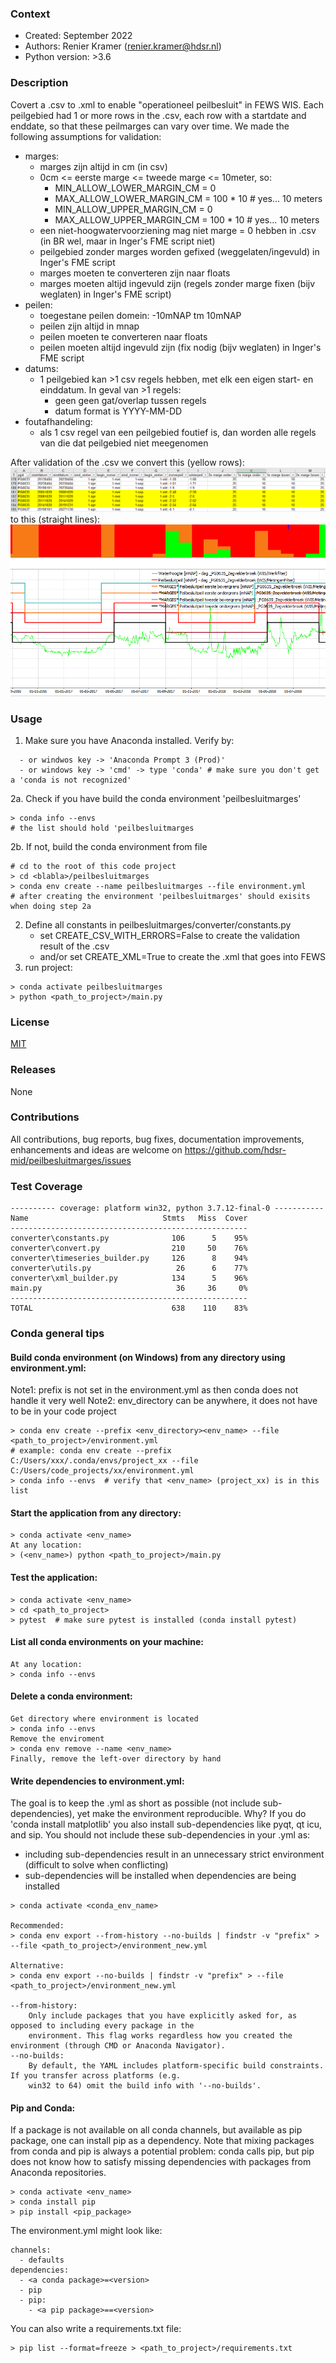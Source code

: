 [mit]: https://github.com/hdsr-mid/peilbesluitmarges/blob/main/LICENSE.txt
[marges_csv_png]: ./converter/images/wis_marges_csv.png
[marges_png]: ./converter/images/wis_marges.png

### Context
* Created: September 2022
* Authors: Renier Kramer (renier.kramer@hdsr.nl)
* Python version: >3.6

### Description
Covert a .csv to .xml to enable "operationeel peilbesluit" in FEWS WIS. Each peilgebied had 1 or more rows in 
the .csv, each row with a startdate and enddate, so that these peilmarges can vary over time. We made the following 
assumptions for validation:
- marges:
  - marges zijn altijd in cm (in csv)
  - 0cm <= eerste marge <= tweede marge <= 10meter, so:
      - MIN_ALLOW_LOWER_MARGIN_CM = 0
      - MAX_ALLOW_LOWER_MARGIN_CM = 100 * 10  # yes... 10 meters
      - MIN_ALLOW_UPPER_MARGIN_CM = 0
      - MAX_ALLOW_UPPER_MARGIN_CM = 100 * 10  # yes... 10 meters
  - een niet-hoogwatervoorziening mag niet marge = 0 hebben in .csv (in BR wel, maar in Inger's FME script niet)
  - peilgebied zonder marges worden gefixed (weggelaten/ingevuld) in Inger's FME script
  - marges moeten te converteren zijn naar floats
  - marges moeten altijd ingevuld zijn (regels zonder marge fixen (bijv weglaten) in Inger's FME script)
- peilen:
   - toegestane peilen domein: -10mNAP tm 10mNAP
   - peilen zijn altijd in mnap
   - peilen moeten te converteren naar floats
   - peilen moeten altijd ingevuld zijn (fix nodig (bijv weglaten) in Inger's FME script
- datums:
  - 1 peilgebied kan >1 csv regels hebben, met elk een eigen start- en einddatum. In geval van >1 regels:
    - geen geen gat/overlap tussen regels
    - datum format is YYYY-MM-DD
- foutafhandeling:
   - als 1 csv regel van een peilgebied foutief is, dan worden alle regels van die dat peilgebied niet meegenomen


After validation of the .csv we convert this (yellow rows): 
![marges_csv_png]
to this (straight lines):
![marges_png]


### Usage
1. Make sure you have Anaconda installed. Verify by:
 ```
   - or windwos key -> 'Anaconda Prompt 3 (Prod)'
   - or windows key -> 'cmd' -> type 'conda' # make sure you don't get a 'conda is not recognized'
 ``` 
2a. Check if you have build the conda environment 'peilbesluitmarges'
```
> conda info --envs
# the list should hold 'peilbesluitmarges
```
2b. If not, build the conda environment from file
```
# cd to the root of this code project
> cd <blabla>/peilbesluitmarges
> conda env create --name peilbesluitmarges --file environment.yml
# after creating the environment 'peilbesluitmarges' should exisits when doing step 2a 
```
2. Define all constants in peilbesluitmarges/converter/constants.py
   - set CREATE_CSV_WITH_ERRORS=False to create the validation result of the .csv 
   - and/or set CREATE_XML=True to create the .xml that goes into FEWS  
3. run project:
```
> conda activate peilbesluitmarges
> python <path_to_project>/main.py
```

### License 
[MIT][mit]



### Releases
None

### Contributions
All contributions, bug reports, bug fixes, documentation improvements, enhancements and ideas are
welcome on https://github.com/hdsr-mid/peilbesluitmarges/issues


### Test Coverage
```
---------- coverage: platform win32, python 3.7.12-final-0 -----------
Name                              Stmts   Miss  Cover
-----------------------------------------------------
converter\constants.py              106      5    95%
converter\convert.py                210     50    76%
converter\timeseries_builder.py     126      8    94%
converter\utils.py                   26      6    77%
converter\xml_builder.py            134      5    96%
main.py                              36     36     0%
-----------------------------------------------------
TOTAL                               638    110    83%
```

### Conda general tips
#### Build conda environment (on Windows) from any directory using environment.yml:
Note1: prefix is not set in the environment.yml as then conda does not handle it very well
Note2: env_directory can be anywhere, it does not have to be in your code project
```
> conda env create --prefix <env_directory><env_name> --file <path_to_project>/environment.yml
# example: conda env create --prefix C:/Users/xxx/.conda/envs/project_xx --file C:/Users/code_projects/xx/environment.yml
> conda info --envs  # verify that <env_name> (project_xx) is in this list 
```
#### Start the application from any directory:
```
> conda activate <env_name>
At any location:
> (<env_name>) python <path_to_project>/main.py
```
#### Test the application:
```
> conda activate <env_name>
> cd <path_to_project>
> pytest  # make sure pytest is installed (conda install pytest)
```
#### List all conda environments on your machine:
```
At any location:
> conda info --envs
```
#### Delete a conda environment:
```
Get directory where environment is located 
> conda info --envs
Remove the enviroment
> conda env remove --name <env_name>
Finally, remove the left-over directory by hand
```
#### Write dependencies to environment.yml:
The goal is to keep the .yml as short as possible (not include sub-dependencies), yet make the environment 
reproducible. Why? If you do 'conda install matplotlib' you also install sub-dependencies like pyqt, qt 
icu, and sip. You should not include these sub-dependencies in your .yml as:
- including sub-dependencies result in an unnecessary strict environment (difficult to solve when conflicting)
- sub-dependencies will be installed when dependencies are being installed
```
> conda activate <conda_env_name>

Recommended:
> conda env export --from-history --no-builds | findstr -v "prefix" > --file <path_to_project>/environment_new.yml   

Alternative:
> conda env export --no-builds | findstr -v "prefix" > --file <path_to_project>/environment_new.yml 

--from-history: 
    Only include packages that you have explicitly asked for, as opposed to including every package in the 
    environment. This flag works regardless how you created the environment (through CMD or Anaconda Navigator).
--no-builds:
    By default, the YAML includes platform-specific build constraints. If you transfer across platforms (e.g. 
    win32 to 64) omit the build info with '--no-builds'.
```
#### Pip and Conda:
If a package is not available on all conda channels, but available as pip package, one can install pip as a dependency.
Note that mixing packages from conda and pip is always a potential problem: conda calls pip, but pip does not know 
how to satisfy missing dependencies with packages from Anaconda repositories. 
```
> conda activate <env_name>
> conda install pip
> pip install <pip_package>
```
The environment.yml might look like:
```
channels:
  - defaults
dependencies:
  - <a conda package>=<version>
  - pip
  - pip:
    - <a pip package>==<version>
```
You can also write a requirements.txt file:
```
> pip list --format=freeze > <path_to_project>/requirements.txt
```
